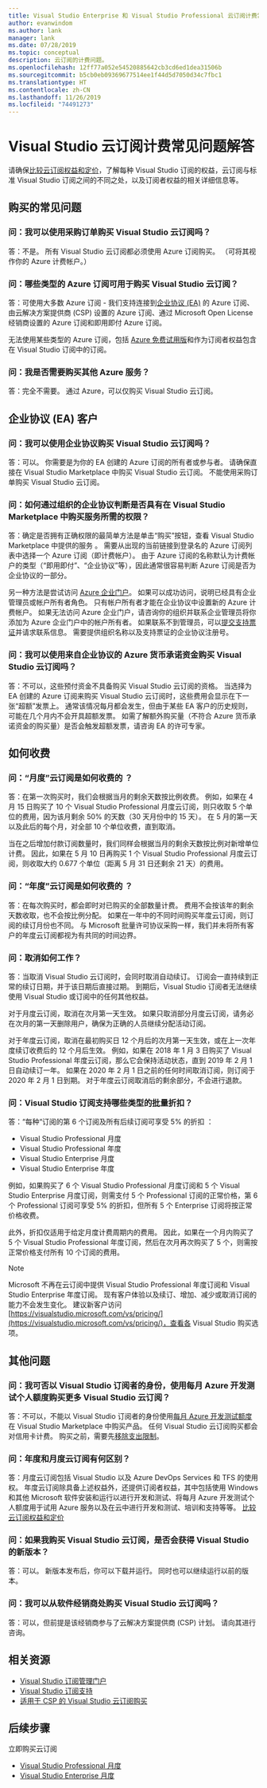 ```yaml
---
title: Visual Studio Enterprise 和 Visual Studio Professional 云订阅计费常见问题解答
author: evanwindom
ms.author: lank
manager: lank
ms.date: 07/28/2019
ms.topic: conceptual
description: 云订阅的计费问题。
ms.openlocfilehash: 12ff77a052e54520885642cb3cd6ed1dea31506b
ms.sourcegitcommit: b5cb0eb09369677514ee1f44d5d7050d34c7fbc1
ms.translationtype: HT
ms.contentlocale: zh-CN
ms.lasthandoff: 11/26/2019
ms.locfileid: "74491273"
---
```

# <a name="visual-studio-cloud-subscriptions-billing-faq"></a>Visual Studio 云订阅计费常见问题解答
请确保[比较云订阅权益和定价](https://visualstudio.microsoft.com/vs/pricing/)，了解每种 Visual Studio 订阅的权益，云订阅与标准 Visual Studio 订阅之间的不同之处，以及订阅者权益的相关详细信息等。

## <a name="general-purchasing-questions"></a>购买的常见问题
### <a name="q-can-i-buy-visual-studio-cloud-subscriptions-using-a-purchase-order"></a>问：我可以使用采购订单购买 Visual Studio 云订阅吗？
答：不是。 所有 Visual Studio 云订阅都必须使用 Azure 订阅购买。 （可将其视作你的 Azure 计费帐户。）

### <a name="q-what-types-of-azure-subscriptions-can-be-used-to-buy-visual-studio-cloud-subscriptions"></a>问：哪些类型的 Azure 订阅可用于购买 Visual Studio 云订阅？
答：可使用大多数 Azure 订阅 - 我们支持连接到[企业协议 (EA)](https://azure.microsoft.com/pricing/enterprise-agreement/) 的 Azure 订阅、由云解决方案提供商 (CSP) 设置的 Azure 订阅、通过 Microsoft Open License 经销商设置的 Azure 订阅和即用即付 Azure 订阅。

无法使用某些类型的 Azure 订阅，包括 [Azure 免费试用版](https://azure.microsoft.com/pricing/free-trial/)和作为订阅者权益包含在 Visual Studio 订阅中的订阅。

### <a name="q-am-i-required-to-buy-other-azure-services"></a>问：我是否需要购买其他 Azure 服务？
答：完全不需要。 通过 Azure，可以仅购买 Visual Studio 云订阅。

## <a name="enterprise-agreement-ea-customers"></a>企业协议 (EA) 客户
### <a name="q-can-i-use-an-enterprise-agreement-to-buy-visual-studio-cloud-subscriptions"></a>问：我可以使用企业协议购买 Visual Studio 云订阅吗？
答：可以。 你需要是为你的 EA 创建的 Azure 订阅的所有者或参与者。 请确保直接在 Visual Studio Marketplace 中购买 Visual Studio 云订阅。 不能使用采购订单购买 Visual Studio 云订阅。

### <a name="q-how-can-i-tell-whether-i-have-the-necessary-privileges-to-buy-services-in-the-visual-studio-marketplace-through-my-organizations-enterprise-agreement"></a>问：如何通过组织的企业协议判断是否具有在 Visual Studio Marketplace 中购买服务所需的权限？
答：确定是否拥有正确权限的最简单方法是单击“购买”按钮，查看 Visual Studio Marketplace 中提供的服务  。
需要从出现的当前链接到登录名的 Azure 订阅列表中选择一个 Azure 订阅（即计费帐户）。
由于 Azure 订阅的名称默认为计费帐户的类型（“即用即付”、“企业协议”等），因此通常很容易判断 Azure 订阅是否为企业协议的一部分。

另一种方法是尝试访问 [Azure 企业门户](https://ea.azure.com)。  如果可以成功访问，说明已经具有企业管理员或帐户所有者角色。 只有帐户所有者才能在企业协议中设置新的 Azure 计费帐户。 如果无法访问 Azure 企业门户，请咨询你的组织并联系企业管理员将你添加为 Azure 企业门户中的帐户所有者。  如果联系不到管理员，可以[提交支持票证](https://aka.ms/AzureEntSupport)并请求联系信息。  需要提供组织名称以及支持票证的企业协议注册号。

### <a name="q-can-i-use-the-azure-monetary-commitment-funds-from-my-enterprise-agreement-to-buy-visual-studio-cloud-subscriptions"></a>问：我可以使用来自企业协议的 Azure 货币承诺资金购买 Visual Studio 云订阅吗？
答：不可以，这些预付资金不具备购买 Visual Studio 云订阅的资格。 当选择为 EA 创建的 Azure 订阅来购买 Visual Studio 云订阅时，这些费用会显示在下一张“超额”发票上。 通常该情况每月都会发生，但由于某些 EA 客户的历史规则，可能在几个月内不会开具超额发票。 如需了解额外购买量（不符合 Azure 货币承诺资金的购买量）是否会触发超额发票，请咨询 EA 的许可专家。

## <a name="how-charges-are-processed"></a>如何收费
### <a name="q-how-are-monthly-cloud-subscription-charges-processed"></a>问：“月度”云订阅是如何收费的  ？
答：在第一次购买时，我们会根据当月的剩余天数按比例收费。 例如，如果在 4 月 15 日购买了 10 个 Visual Studio Professional 月度云订阅，则只收取 5 个单位的费用，因为该月剩余 50% 的天数（30 天月份中的 15 天）。
在 5 月的第一天以及此后的每个月，对全部 10 个单位收费，直到取消。

当在之后增加付款订阅数量时，我们同样会根据当月的剩余天数按比例对新增单位计费。 因此，如果在 5 月 10 日再购买 1 个 Visual Studio Professional 月度云订阅，则收取大约 0.677 个单位（距离 5 月 31 日还剩余 21 天）的费用。

### <a name="q-how-are-annual-cloud-subscription-charges-processed"></a>问：“年度”云订阅是如何收费的  ？
答：在每次购买时，都会即时对已购买的全部数量计费。 费用不会按该年的剩余天数收取，也不会按比例分配。 如果在一年中的不同时间购买年度云订阅，则订阅的续订月份也不同。 与 Microsoft 批量许可协议采购一样，我们并未将所有客户的年度云订阅都视为有共同的时间边界。

### <a name="q-how-do-cancelations-work"></a>问：取消如何工作？
答：当取消 Visual Studio 云订阅时，会同时取消自动续订。 订阅会一直持续到正常的续订日期，并于该日期后直接过期。
到期后，Visual Studio 订阅者无法继续使用 Visual Studio 或订阅中的任何其他权益。

对于月度云订阅，取消在次月第一天生效。 如果只取消部分月度云订阅，请务必在次月的第一天删除用户，确保为正确的人员继续分配活动订阅。

对于年度云订阅，取消在最初购买日 12 个月后的次月第一天生效，或在上一次年度续订收费后的 12 个月后生效。 例如，如果在 2018 年 1 月 3 日购买了 Visual Studio Professional 年度云订阅，那么它会保持活动状态，直到 2019 年 2 月 1 日自动续订一年。 如果在 2020 年 2 月 1 日之前的任何时间取消订阅，则订阅于 2020 年 2 月 1 日到期。 对于年度云订阅取消后的剩余部分，不会进行退款。

### <a name="q-what-kind-of-volume-discounts-are-available-for-visual-studio-subscriptions"></a>问：Visual Studio 订阅支持哪些类型的批量折扣？
答：“每种“订阅的第 6 个订阅及所有后续订阅可享受 5% 的折扣  ：

* Visual Studio Professional 月度
* Visual Studio Professional 年度
* Visual Studio Enterprise 月度
* Visual Studio Enterprise 年度

例如，如果购买了 6 个 Visual Studio Professional 月度订阅和 5 个 Visual Studio Enterprise 月度订阅，则需支付 5 个 Professional 订阅的正常价格，第 6 个 Professional 订阅可享受 5% 的折扣，但所有 5 个 Enterprise 订阅将按正常价格收费。

此外，折扣仅适用于给定月度计费周期内的费用。 因此，如果在一个月内购买了 5 个 Visual Studio Professional 年度订阅，然后在次月再次购买了 5 个，则需按正常价格支付所有 10 个订阅的费用。

> [!NOTE]
> Microsoft 不再在云订阅中提供 Visual Studio Professional 年度订阅和 Visual Studio Enterprise 年度订阅。 现有客户体验以及续订、增加、减少或取消订阅的能力不会发生变化。 建议新客户访问 [https://visualstudio.microsoft.com/vs/pricing/](https://visualstudio.microsoft.com/vs/pricing/)，查看各 Visual Studio 购买选项。

## <a name="other-questions"></a>其他问题
### <a name="q-can-i-use-the-monthly-azure-devtest-individual-credit-as-a-visual-studio-subscriber-to-buy-more-visual-studio-cloud-subscriptions"></a>问：我可否以 Visual Studio 订阅者的身份，使用每月 Azure 开发测试个人额度购买更多 Visual Studio 云订阅？
答：不可以，不能以 Visual Studio 订阅者的身份使用[每月 Azure 开发测试额度](https://azure.microsoft.com/pricing/member-offers/credit-for-visual-studio-subscribers/)在 Visual Studio Marketplace 中购买产品。 任何 Visual Studio 云订阅购买都会对信用卡计费。
购买之前，需要先[移除支出限制](https://azure.microsoft.com/pricing/spending-limits/)。

### <a name="q-whats-the-difference-between-annual-and-monthly-cloud-subscriptions"></a>问：年度和月度云订阅有何区别？
答：月度云订阅包括 Visual Studio 以及 Azure DevOps Services 和 TFS 的使用权。 年度云订阅除具备上述权益外，还提供订阅者权益，其中包括使用 Windows 和其他 Microsoft 软件安装和运行以进行开发和测试、将每月 Azure 开发测试个人额度用于试用 Azure 服务以及在云中进行开发和测试、培训和支持等等。
[比较云订阅权益和定价](https://visualstudio.microsoft.com/vs/pricing/)

### <a name="q-do-i-get-new-versions-of-visual-studio-if-i-buy-a-visual-studio-cloud-subscription"></a>问：如果我购买 Visual Studio 云订阅，是否会获得 Visual Studio 的新版本？
答：可以。 新版本发布后，你可以下载并运行。 同时也可以继续运行以前的版本。

### <a name="q-can-i-buy-visual-studio-cloud-subscriptions-from-my-software-reseller"></a>问：我可以从软件经销商处购买 Visual Studio 云订阅吗？
答：可以，但前提是该经销商参与了云解决方案提供商 (CSP) 计划。 请向其进行咨询。

## <a name="related-resources"></a>相关资源
- [Visual Studio 订阅管理门户](https://manage.visualstudio.com/)
- [Visual Studio 订阅支持](https://visualstudio.microsoft.com/vs/support/)
- [适用于 CSP 的 Visual Studio 云订阅购买](vscloud-csp.md)

## <a name="next-steps"></a>后续步骤
立即购买云订阅
- [Visual Studio Professional 月度](https://marketplace.visualstudio.com/items?itemName=ms.vs-professional-monthly)
- [Visual Studio Enterprise 月度](https://marketplace.visualstudio.com/items?itemName=ms.vs-enterprise-monthly)
